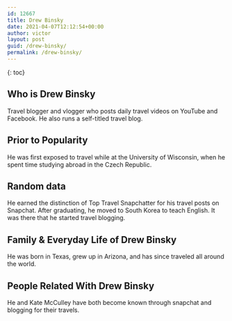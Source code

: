 ```yaml
---
id: 12667
title: Drew Binsky
date: 2021-04-07T12:12:54+00:00
author: victor
layout: post
guid: /drew-binsky/
permalink: /drew-binsky/
---
```



{: toc}


## Who is Drew Binsky



Travel blogger and vlogger who posts daily travel videos on YouTube and Facebook. He also runs a self-titled travel blog. 

                
                
                
## Prior to Popularity



He was first exposed to travel while at the University of Wisconsin, when he spent time studying abroad in the Czech Republic.

                
                
                
## Random data



He earned the distinction of Top Travel Snapchatter for his travel posts on Snapchat. After graduating, he moved to South Korea to teach English. It was there that he started travel blogging.

                
                
                
## Family & Everyday Life of Drew Binsky



He was born in Texas, grew up in Arizona, and has since traveled all around the world.

                
                
                
## People Related With Drew Binsky



He and Kate McCulley have both become known through snapchat and blogging for their travels.

                
              
            
          
          
          